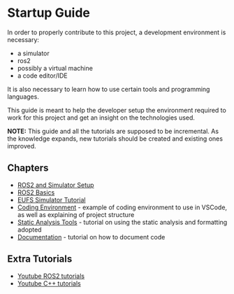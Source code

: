 # Startup Guide 

In order to properly contribute to this project, a development environment is necessary:

- a simulator
- ros2
- possibly a virtual machine
- a code editor/IDE

It is also necessary to learn how to use certain tools and programming languages.

This guide is meant to help the developer setup the environment required to work for this project and get an insight on the technologies used.

**NOTE:** This guide and all the tutorials are supposed to be incremental. As the knowledge expands, new tutorials should be created and existing ones improved.

## Chapters

- [ROS2 and Simulator Setup](./sim_setup_tutorial.md)
- [ROS2 Basics](./ros2_tutorial.md)
- [EUFS Simulator Tutorial](./sim_tutorial.md)
- [Coding Environment](./coding_environment.md) - example of coding environment to use in VSCode, as well as explaining of project structure 
- [Static Analysis Tools](./static_analysis_tools.md) - tutorial on using the static analysis and formatting adopted
- [Documentation](./documentation.md) - tutorial on how to document code

## Extra Tutorials

- [Youtube ROS2 tutorials](https://www.youtube.com/watch?v=uYW8UJZTuAg&list=PLRE44FoOoKf7NzWwxt3W2taZ7BiWyfhCp&index=6)
- [Youtube C++ tutorials](https://www.youtube.com/watch?v=18c3MTX0PK0&list=PLlrATfBNZ98dudnM48yfGUldqGD0S4FFb)